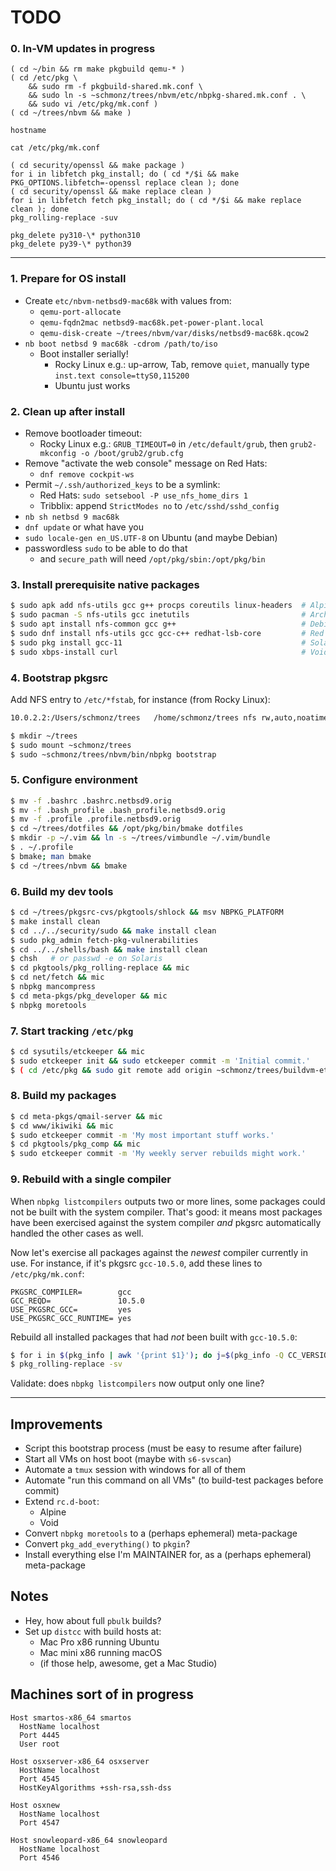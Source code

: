 # TODO

### 0. In-VM updates in progress
```
( cd ~/bin && rm make pkgbuild qemu-* )
( cd /etc/pkg \
    && sudo rm -f pkgbuild-shared.mk.conf \
    && sudo ln -s ~schmonz/trees/nbvm/etc/nbpkg-shared.mk.conf . \
    && sudo vi /etc/pkg/mk.conf )
( cd ~/trees/nbvm && make )

hostname

cat /etc/pkg/mk.conf

( cd security/openssl && make package )
for i in libfetch pkg_install; do ( cd */$i && make PKG_OPTIONS.libfetch=-openssl replace clean ); done
( cd security/openssl && make replace clean )
for i in libfetch fetch pkg_install; do ( cd */$i && make replace clean ); done
pkg_rolling-replace -suv

pkg_delete py310-\* python310
pkg_delete py39-\* python39
```

-----

### 1. Prepare for OS install

- Create `etc/nbvm-netbsd9-mac68k` with values from:
    - `qemu-port-allocate`
    - `qemu-fqdn2mac netbsd9-mac68k.pet-power-plant.local`
    - `qemu-disk-create ~/trees/nbvm/var/disks/netbsd9-mac68k.qcow2`
- `nb boot netbsd 9 mac68k -cdrom /path/to/iso`
    - Boot installer serially!
        - Rocky Linux e.g.: up-arrow, Tab, remove `quiet`, manually type `inst.text console=ttyS0,115200`
        - Ubuntu just works

### 2. Clean up after install

- Remove bootloader timeout:
    - Rocky Linux e.g.: `GRUB_TIMEOUT=0` in `/etc/default/grub`, then `grub2-mkconfig -o /boot/grub2/grub.cfg`
- Remove "activate the web console" message on Red Hats:
	- `dnf remove cockpit-ws`
- Permit `~/.ssh/authorized_keys` to be a symlink:
    - Red Hats: `sudo setsebool -P use_nfs_home_dirs 1`
    - Tribblix: append `StrictModes no` to `/etc/sshd/sshd_config`
- `nb sh netbsd 9 mac68k`
- `dnf update` or what have you
- `sudo locale-gen en_US.UTF-8` on Ubuntu (and maybe Debian)
- passwordless `sudo` to be able to do that
    - and `secure_path` will need `/opt/pkg/sbin:/opt/pkg/bin`

### 3. Install prerequisite native packages

```sh
$ sudo apk add nfs-utils gcc g++ procps coreutils linux-headers  # Alpine
$ sudo pacman -S nfs-utils gcc inetutils                         # Arch
$ sudo apt install nfs-common gcc g++                            # Debian
$ sudo dnf install nfs-utils gcc gcc-c++ redhat-lsb-core         # Red Hat
$ sudo pkg install gcc-11                                        # Solaris 11
$ sudo xbps-install curl                                         # Void
```

### 4. Bootstrap pkgsrc

Add NFS entry to `/etc/*fstab`, for instance (from Rocky Linux):
```txt
10.0.2.2:/Users/schmonz/trees	/home/schmonz/trees	nfs	rw,auto,noatime,nolock,bg,nfsvers=3,tcp,actimeo=1800	0 0
```

```sh
$ mkdir ~/trees
$ sudo mount ~schmonz/trees
$ sudo ~schmonz/trees/nbvm/bin/nbpkg bootstrap
```

### 5. Configure environment

```sh
$ mv -f .bashrc .bashrc.netbsd9.orig
$ mv -f .bash_profile .bash_profile.netbsd9.orig
$ mv -f .profile .profile.netbsd9.orig
$ cd ~/trees/dotfiles && /opt/pkg/bin/bmake dotfiles
$ mkdir -p ~/.vim && ln -s ~/trees/vimbundle ~/.vim/bundle
$ . ~/.profile
$ bmake; man bmake
$ cd ~/trees/nbvm && bmake
```

### 6. Build my dev tools

```sh
$ cd ~/trees/pkgsrc-cvs/pkgtools/shlock && msv NBPKG_PLATFORM
$ make install clean
$ cd ../../security/sudo && make install clean
$ sudo pkg_admin fetch-pkg-vulnerabilities
$ cd ../../shells/bash && make install clean
$ chsh   # or passwd -e on Solaris
$ cd pkgtools/pkg_rolling-replace && mic
$ cd net/fetch && mic
$ nbpkg mancompress
$ cd meta-pkgs/pkg_developer && mic
$ nbpkg moretools
```

### 7. Start tracking `/etc/pkg`

```sh
$ cd sysutils/etckeeper && mic
$ sudo etckeeper init && sudo etckeeper commit -m 'Initial commit.'
$ ( cd /etc/pkg && sudo git remote add origin ~schmonz/trees/buildvm-etc.git && sudo git branch -M $PLATFORM && sudo git gc && sudo git push -u origin HEAD )
```

### 8. Build my packages

```sh
$ cd meta-pkgs/qmail-server && mic
$ cd www/ikiwiki && mic
$ sudo etckeeper commit -m 'My most important stuff works.'
$ cd pkgtools/pkg_comp && mic
$ sudo etckeeper commit -m 'My weekly server rebuilds might work.'
```

### 9. Rebuild with a single compiler

When `nbpkg listcompilers` outputs two or more lines, some packages could not be built with the system compiler.
That's good: it means most packages have been exercised against the system compiler _and_ pkgsrc automatically handled the other cases as well.

Now let's exercise all packages against the _newest_ compiler currently in use.
For instance, if it's pkgsrc `gcc-10.5.0`, add these lines to `/etc/pkg/mk.conf`:

```make
PKGSRC_COMPILER=        gcc
GCC_REQD=               10.5.0
USE_PKGSRC_GCC=         yes
USE_PKGSRC_GCC_RUNTIME= yes
```

Rebuild all installed packages that had _not_ been built with `gcc-10.5.0`:

```sh
$ for i in $(pkg_info | awk '{print $1}'); do j=$(pkg_info -Q CC_VERSION $i); [ "$j" = "gcc-10.5.0" ] || echo $i; done | grep -v ^gcc10- | sudo xargs pkg_admin set rebuild=YES
$ pkg_rolling-replace -sv
```

Validate: does `nbpkg listcompilers` now output only one line?

-----

## Improvements

- Script this bootstrap process (must be easy to resume after failure)
- Start all VMs on host boot (maybe with `s6-svscan`)
- Automate a `tmux` session with windows for all of them
- Automate "run this command on all VMs" (to build-test packages before commit)
- Extend `rc.d-boot`:
    - Alpine
    - Void
- Convert `nbpkg moretools` to a (perhaps ephemeral) meta-package
- Convert `pkg_add_everything()` to `pkgin`?
- Install everything else I'm MAINTAINER for, as a (perhaps ephemeral) meta-package


## Notes

- Hey, how about full `pbulk` builds?
- Set up `distcc` with build hosts at:
    - Mac Pro x86 running Ubuntu
    - Mac mini x86 running macOS
    - (if those help, awesome, get a Mac Studio)


## Machines sort of in progress

```ssh
Host smartos-x86_64 smartos
  HostName localhost
  Port 4445
  User root

Host osxserver-x86_64 osxserver
  HostName localhost
  Port 4545
  HostKeyAlgorithms +ssh-rsa,ssh-dss

Host osxnew
  HostName localhost
  Port 4547

Host snowleopard-x86_64 snowleopard
  HostName localhost
  Port 4546
```
